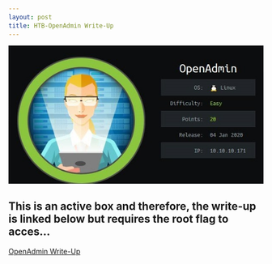 ```yaml
---
layout: post
title: HTB-OpenAdmin Write-Up
---
```

![Lame](/images/OpenAdmin2.jpg)    

This is an active box and therefore, the write-up is linked below but requires the root flag to acces...
-----
[OpenAdmin Write-Up](_/posts/OpenAdmin.pdf)


